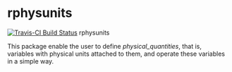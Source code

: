 # rphysunits

[![Travis-CI Build Status](https://travis-ci.org/khaors/rphysunits.svg?branch=master)](https://travis-ci.org/khaors/rphysunits)
rphysunits

This package enable the user to define *physical_quantities*, that is, variables with physical units attached to them, and operate these variables in a simple way.
